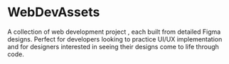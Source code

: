 # WebDevAssets
A collection of web development project , each built from detailed Figma designs. Perfect for developers looking to practice UI/UX implementation and for designers interested in seeing their designs come to life through code.
